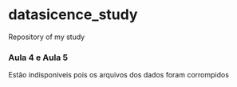 # datasicence_study
Repository of my study

### Aula 4 e Aula 5
Estão indisponiveis pois os arquivos dos dados foram corrompidos
